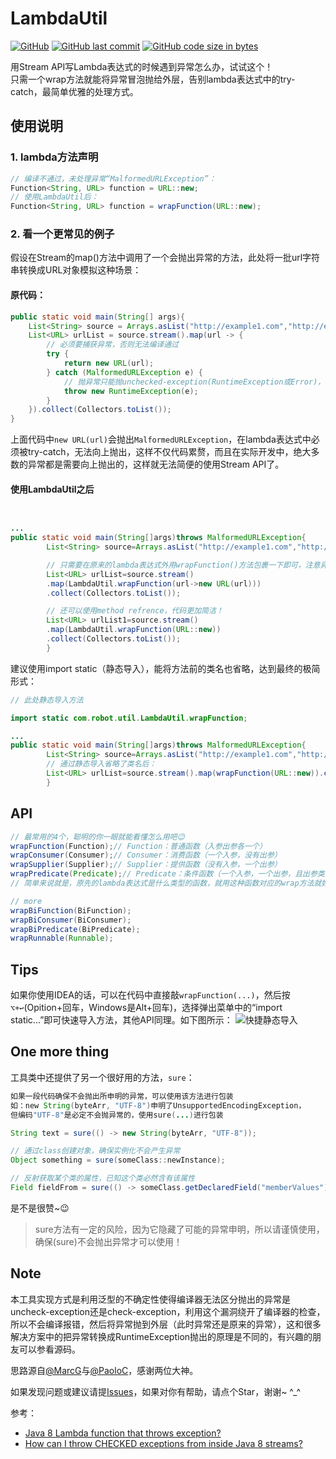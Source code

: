 # LambdaUtil
[![GitHub](https://img.shields.io/badge/license-MIT-green.svg)](http://opensource.org/licenses/MIT)
[![GitHub last commit](https://img.shields.io/github/last-commit/Robot-L/LambdaUtil?label=Last%20commit)]()
[![GitHub code size in bytes](https://img.shields.io/github/languages/code-size/Robot-L/LambdaUtil)]()

用Stream API写Lambda表达式的时候遇到异常怎么办，试试这个！   
只需一个wrap方法就能将异常冒泡抛给外层，告别lambda表达式中的try-catch，最简单优雅的处理方式。

## 使用说明

### 1. lambda方法声明

```java
// 编译不通过，未处理异常“MalformedURLException”：
Function<String, URL> function = URL::new;
// 使用LambdaUtil后：
Function<String, URL> function = wrapFunction(URL::new);
```
### 2. 看一个更常见的例子

假设在Stream的map()方法中调用了一个会抛出异常的方法，此处将一批url字符串转换成URL对象模拟这种场景：
#### 原代码：

```java
public static void main(String[] args){
    List<String> source = Arrays.asList("http://example1.com","http://example2.com","http://example3.com");
    List<URL> urlList = source.stream().map(url -> {
        // 必须要捕获异常，否则无法编译通过
        try {
            return new URL(url);
        } catch (MalformedURLException e) {
            // 抛异常只能抛unchecked-exception(RuntimeException或Error)，或者处理掉异常不往上抛。
            throw new RuntimeException(e);
        }
    }).collect(Collectors.toList());
}
```
上面代码中`new URL(url)`会抛出`MalformedURLException`，在lambda表达式中必须被try-catch，无法向上抛出，这样不仅代码累赘，而且在实际开发中，绝大多数的异常都是需要向上抛出的，这样就无法简便的使用Stream API了。

#### 使用LambdaUtil之后

```java


...
public static void main(String[]args)throws MalformedURLException{
        List<String> source=Arrays.asList("http://example1.com","http://example2.com","http://example3.com");

        // 只需要在原来的lambda表达式外用wrapFunction()方法包裹一下即可，注意异常已经被抛到了上层，main方法签名中增加了MalformedURLException异常申明
        List<URL> urlList=source.stream()
        .map(LambdaUtil.wrapFunction(url->new URL(url)))
        .collect(Collectors.toList());

        // 还可以使用method refrence，代码更加简洁！
        List<URL> urlList1=source.stream()
        .map(LambdaUtil.wrapFunction(URL::new))
        .collect(Collectors.toList());
        }
```
建议使用import static（静态导入），能将方法前的类名也省略，达到最终的极简形式：

```java
// 此处静态导入方法

import static com.robot.util.LambdaUtil.wrapFunction;

...
public static void main(String[]args)throws MalformedURLException{
        List<String> source=Arrays.asList("http://example1.com","http://example2.com","http://example3.com");
        // 通过静态导入省略了类名后：
        List<URL> urlList=source.stream().map(wrapFunction(URL::new)).collect(Collectors.toList());
        }
```

## API

```java
// 最常用的4个，聪明的你一眼就能看懂怎么用吧😉
wrapFunction(Function);// Function：普通函数（入参出参各一个）
wrapConsumer(Consumer);// Consumer：消费函数（一个入参，没有出参）
wrapSupplier(Supplier);// Supplier：提供函数（没有入参，一个出参）
wrapPredicate(Predicate);// Predicate：条件函数（一个入参，一个出参，且出参类型是boolean）
// 简单来说就是，原先的lambda表达式是什么类型的函数，就用这种函数对应的wrap方法就好了

// more
wrapBiFunction(BiFunction);
wrapBiConsumer(BiConsumer);
wrapBiPredicate(BiPredicate);
wrapRunnable(Runnable);

```

## Tips

如果你使用IDEA的话，可以在代码中直接敲`wrapFunction(...)`，然后按`⌥+↩︎`(Opition+回车，Windows是Alt+回车)，选择弹出菜单中的“import static...”即可快速导入方法，其他API同理。如下图所示：
![快捷静态导入](https://tva1.sinaimg.cn/large/006y8mN6gy1g7xqme3telj31l00a8q6c.jpg)



## One more thing

工具类中还提供了另一个很好用的方法，`sure`：
```java
如果一段代码确保不会抛出所申明的异常，可以使用该方法进行包装
如：new String(byteArr, "UTF-8")申明了UnsupportedEncodingException，
但编码"UTF-8"是必定不会抛异常的，使用sure(...)进行包装

String text = sure(() -> new String(byteArr, "UTF-8"));

// 通过class创建对象，确保实例化不会产生异常
Object something = sure(someClass::newInstance);

// 反射获取某个类的属性，已知这个类必然含有该属性
Field fieldFrom = sure(() -> someClass.getDeclaredField("memberValues"));
```
是不是很赞~😉  
> sure方法有一定的风险，因为它隐藏了可能的异常申明，所以请谨慎使用，确保(sure)不会抛出异常才可以使用！
 

## Note
本工具实现方式是利用泛型的不确定性使得编译器无法区分抛出的异常是uncheck-exception还是check-exception，利用这个漏洞绕开了编译器的检查，所以不会编译报错，然后将异常抛到外层（此时异常还是原来的异常），这和很多解决方案中的把异常转换成RuntimeException抛出的原理是不同的，有兴趣的朋友可以参看源码。

思路源自[@MarcG](https://stackoverflow.com/users/3411681/marcg)与[@PaoloC](https://stackoverflow.com/users/2365724/paoloc)，感谢两位大神。

如果发现问题或建议请提[Issues](https://github.com/Robot-L/LambdaUtil/issues)，如果对你有帮助，请点个Star，谢谢~ ^_^


参考：

- [Java 8 Lambda function that throws exception?](https://stackoverflow.com/questions/18198176/java-8-lambda-function-that-throws-exception)
- [How can I throw CHECKED exceptions from inside Java 8 streams?](https://stackoverflow.com/questions/27644361/how-can-i-throw-checked-exceptions-from-inside-java-8-streams)
